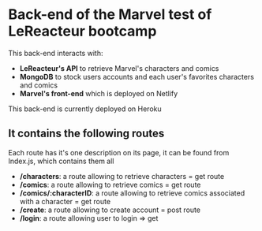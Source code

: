 # Back-end of the Marvel test of LeReacteur bootcamp
This back-end interacts with:
- **LeReacteur's API** to retrieve Marvel's characters and comics
- **MongoDB** to stock users accounts and each user's favorites characters and comics
- **Marvel's front-end** which is deployed on Netlify

This back-end is currently deployed on Heroku

## It contains the following routes
Each route has it's one description on its page, it can be found from Index.js, which contains them all
- **/characters**: a route allowing to retrieve characters = get route
- **/comics**: a route allowing to retrieve comics = get route
- **/comics/:characterID**: a route allowing to retrieve comics associated with a character = get route
- **/create**: a route allowing to create account = post route
- **/login**: a route allowing user to login => get